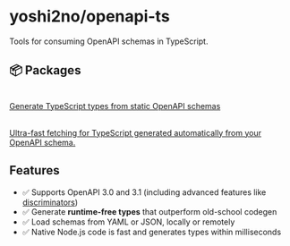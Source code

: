 # yoshi2no/openapi-ts

Tools for consuming OpenAPI schemas in TypeScript.

## 📦 Packages

<a href="./packages/openapi-ts"><br />
Generate TypeScript types from static OpenAPI schemas
</a>

<a href="./packages/openapi-fetch"><br />
Ultra-fast fetching for TypeScript generated automatically from your OpenAPI schema.
</a>

## Features

- ✅ Supports OpenAPI 3.0 and 3.1 (including advanced features like <a href="https://spec.openapis.org/oas/v3.1.0#discriminator-object" target="_blank" rel="noopener noreferrer">discriminators</a>)
- ✅ Generate **runtime-free types** that outperform old-school codegen
- ✅ Load schemas from YAML or JSON, locally or remotely
- ✅ Native Node.js code is fast and generates types within milliseconds

